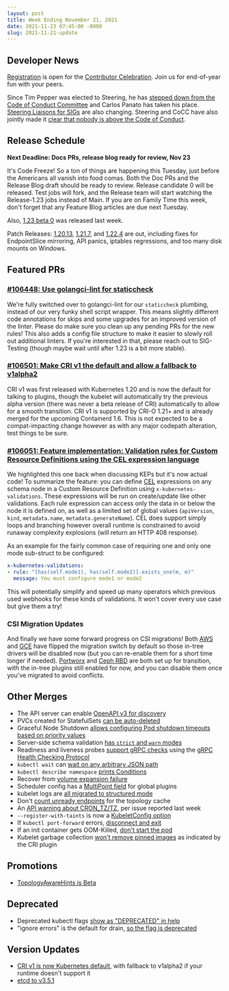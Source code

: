 ```yaml
---
layout: post
title: Week Ending November 21, 2021
date: 2021-11-23 07:45:00 -0000
slug: 2021-11-21-update
---
```


## Developer News

[Registration](https://forms.gle/oAppmLDggEEGx5tz5) is open for the [Contributor Celebration](https://k8s.dev/celebration).  Join us for end-of-year fun with your peers.

Since Tim Pepper was elected to Steering, he has [stepped down from the Code of Conduct Committee](https://groups.google.com/g/kubernetes-dev/c/DAK1goxlKwM) and Carlos Panato has taken his place. [Steering Liaisons for SIGs](https://groups.google.com/g/kubernetes-dev/c/bcySV5z0foA) are also changing. Steering and CoCC have also jointly made it [clear that nobody is above the Code of Conduct](https://github.com/kubernetes/community/pull/6247).

## Release Schedule

**Next Deadline: Docs PRs, release blog ready for review, Nov 23**

It's Code Freeze!  So a ton of things are happening this Tuesday, just before the Americans all vanish into food comas.  Both the Doc PRs and the Release Blog draft should be ready to review.  Release candidate 0 will be released.  Test jobs will fork, and the Release team will start watching the Release-1.23 jobs instead of Main.  If you are on Family Time this week, don't forget that any Feature Blog articles are due next Tuesday.

Also, [1.23 beta 0](https://github.com/kubernetes/kubernetes/blob/master/CHANGELOG/CHANGELOG-1.23.md) was released last week.

Patch Releases: [1.20.13](https://github.com/kubernetes/kubernetes/blob/master/CHANGELOG/CHANGELOG-1.20.md), [1.21.7](https://github.com/kubernetes/kubernetes/blob/master/CHANGELOG/CHANGELOG-1.21.md), and [1.22.4](https://github.com/kubernetes/kubernetes/blob/master/CHANGELOG/CHANGELOG-1.22.md) are out, including fixes for EndpointSlice mirroring, API panics, iptables regressions, and too many disk mounts on Windows.

## Featured PRs

### [#106448: Use golangci-lint for staticcheck](https://github.com/kubernetes/kubernetes/pull/106448)

We're fully switched over to golangci-lint for our `staticcheck` plumbing, instead of our very funky shell script wrapper. This means slightly different code annotations for skips and some upgrades for an improved version of the linter. Please do make sure you clean up any pending PRs for the new rules! This also adds a config file structure to make it easier to slowly roll out additional linters. If you're interested in that, please reach out to SIG-Testing (though maybe wait until after 1.23 is a bit more stable).

### [#106501: Make CRI v1 the default and allow a fallback to v1alpha2](https://github.com/kubernetes/kubernetes/pull/106501)

CRI v1 was first released with Kubernetes 1.20 and is now the default for talking to plugins, though the kubelet will automatically try the previous alpha version (there was never a beta release of CRI) automatically to allow for a smooth transition. CRI v1 is supported by CRI-O 1.21+ and is already merged for the upcoming Containerd 1.6. This is not expected to be a compat-impacting change however as with any major codepath alteration, test things to be sure.

### [#106051: Feature implementation: Validation rules for Custom Resource Definitions using the CEL expression language](https://github.com/kubernetes/kubernetes/pull/106051)

We highlighted this one back when discussing KEPs but it's now actual code! To summarize the feature: you can define [CEL](https://github.com/google/cel-spec) expressions on any schema node in a Custom Resource Definition using `x-kubernetes-validations`. These expressions will be run on create/update like other validations. Each rule expression can access only the data in or below the node it is defined on, as well as a limited set of global values (`apiVersion`, `kind`, `metadata.name`, `metadata.generateName`). CEL does support simply loops and branching however overall runtime is constrained to avoid runaway complexity explosions (will return an HTTP 408 response).

As an example for the fairly common case of requiring one and only one mode sub-struct to be configured:

```yaml
x-kubernetes-validations:
- rule: "[has(self.mode1), has(self.mode2)].exists_one(m, m)"
  message: You must configure mode1 or mode2
```

This will potentially simplify and speed up many operators which previous used webhooks for these kinds of validations. It won't cover every use case but give them a try!

### CSI Migration Updates

And finally we have some forward progress on CSI migrations! Both [AWS](https://github.com/kubernetes/kubernetes/pull/106098) and [GCE](https://github.com/kubernetes/kubernetes/pull/104722) have flipped the migration switch by default so those in-tree drivers will be disabled now (but you can re-enable them for a short time longer if needed). [Portworx](https://github.com/kubernetes/kubernetes/pull/103447) and [Ceph RBD](https://github.com/kubernetes/kubernetes/pull/95361) are both set up for transition, with the in-tree plugins still enabled for now, and you can disable them once you've migrated to avoid conflicts.

## Other Merges

* The API server can enable [OpenAPI v3 for discovery](https://github.com/kubernetes/kubernetes/pull/105945)
* PVCs created for StatefulSets [can be auto-deleted](https://github.com/kubernetes/kubernetes/pull/99728)
* Graceful Node Shutdown [allows configuring Pod shutdown timeouts based on priority values](https://github.com/kubernetes/kubernetes/pull/102915)
* Server-side schema validation [has `strict` and `warn` modes](https://github.com/kubernetes/kubernetes/pull/105916)
* Readiness and liveness probes [support gRPC checks](https://github.com/kubernetes/kubernetes/pull/106463) using the [gRPC Health Checking Protocol](https://github.com/grpc/grpc/blob/master/doc/health-checking.md)
* `kubectl wait` can [wait on any arbitrary JSON path](https://github.com/kubernetes/kubernetes/pull/105776)
* `kubectl describe namespace` [prints Conditions](https://github.com/kubernetes/kubernetes/pull/106219)
* Recover from [volume expansion failure](https://github.com/kubernetes/kubernetes/pull/106154)
* Scheduler config has a [MultiPoint field](https://github.com/kubernetes/kubernetes/pull/105611) for global plugins
* kubelet logs are [all migrated to structured mode](https://github.com/kubernetes/kubernetes/pull/106520)
* Don't [count unready endpoints](https://github.com/kubernetes/kubernetes/pull/106510) for the topology cache
* An [API warning about CRON_TZ/TZ](https://github.com/kubernetes/kubernetes/pull/106455), per issue reported last week
* `--register-with-taints` is now a [KubeletConfig option](https://github.com/kubernetes/kubernetes/pull/105437)
* If `kubectl port-forward` errors, [disconnect and exit](https://github.com/kubernetes/kubernetes/pull/103526)
* If an init container gets OOM-Killed, [don't start the pod](https://github.com/kubernetes/kubernetes/pull/104650)
* Kubelet garbage collection [won't remove pinned images](https://github.com/kubernetes/kubernetes/pull/103299) as indicated by the CRI plugin

## Promotions

* [TopologyAwareHints is Beta](https://github.com/kubernetes/kubernetes/pull/106433)

## Deprecated

* Deprecated kubectl flags [show as "DEPRECATED" in help](https://github.com/kubernetes/kubernetes/pull/106172)
* "ignore errors" is the default for drain, [so the flag is deprecated](https://github.com/kubernetes/kubernetes/pull/105571)

## Version Updates

* [CRI v1 is now Kubernetes default](https://github.com/kubernetes/kubernetes/pull/106501), with fallback to v1alpha2 if your runtime doesn't support it
* [etcd to v3.5.1](https://github.com/kubernetes/kubernetes/pull/105706)
